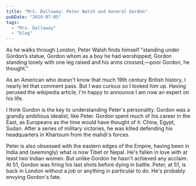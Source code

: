 ```yaml
---
title: "Mrs. Dalloway: Peter Walsh and General Gordon"
pubDate: "2024-07-05"
tags: 
  - "Mrs. Dalloway"
  - "blog"
---
```


As he walks through London, Peter Walsh finds himself "standing under Gordon’s statue, Gordon whom as a boy he had worshipped; Gordon standing lonely with one leg raised and his arms crossed,—poor Gordon, he thought."

As an American who doesn't know that much 19th century British history, I nearly let that comment pass. But I was curious so I looked him up. Having perused the wikipedia article, I'm happy to announce I am now an expert on his life.

I think Gordon is the key to understanding Peter's personality. Gordon was a grandly ambitious idealist, like Peter. Gordon spent much of his career in the East, as Europeans as the time would have thought of it: China, Egypt, Sudan. After a series of military victories, he was killed defending his headquarters in Khartoum from the mahdi's forces.

Peter is also obsessed with the eastern edges of the Empire, having been in India and (seemingly) what is now Tibet or Nepal. He's fallen in love with at least two Indian women. But unlike Gordon he hasn't achieved any acclaim. At 51, Gordon was firing his last shots before dying in battle. Peter, at 51, is back in London without a job or anything in particular to do. He's probably envying Gordon's fate.
